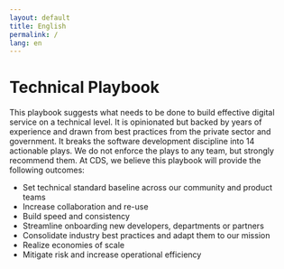 ```yaml
---
layout: default
title: English
permalink: /
lang: en
---
```

# Technical Playbook

This playbook suggests what needs to be done to build effective digital service on a technical level.  It is opinionated but backed by years of experience and drawn from best practices from the private sector and government. It breaks the software development discipline into 14 actionable plays. We do not enforce the plays to any team, but strongly recommend them. At CDS, we believe this playbook will provide the following outcomes:

- Set technical standard baseline across our community and product teams 
- Increase collaboration and re-use
- Build speed and consistency
- Streamline onboarding new developers, departments or partners
- Consolidate industry best practices and adapt them to our mission
- Realize economies of scale
- Mitigate risk and increase operational efficiency
